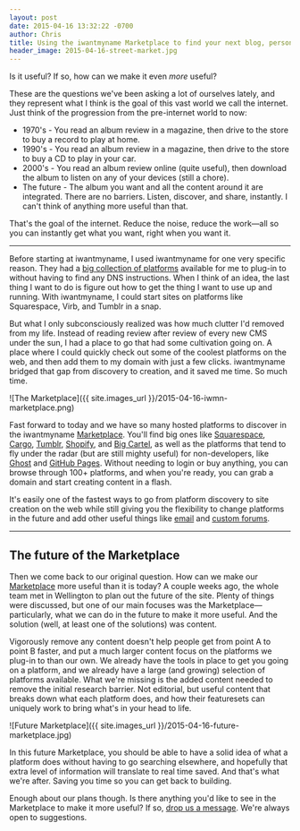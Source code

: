 ```yaml
---
layout: post
date: 2015-04-16 13:32:22 -0700
author: Chris
title: Using the iwantmyname Marketplace to find your next blog, personal site, portfolio, or e-commerce platform
header_image: 2015-04-16-street-market.jpg
---
```


<!-- excerpt -->

Is it useful? If so, how can we make it even *more* useful?

These are the questions we've been asking a lot of ourselves lately, and they represent what I think is the goal of this vast world we call the internet. Just think of the progression from the pre-internet world to now:

+ 1970's - You read an album review in a magazine, then drive to the store to buy a record to play at home. 
+ 1990's - You read an album review in a magazine, then drive to the store to buy a CD to play in your car. 
+ 2000's - You read an album review online (quite useful), then download the album to listen on any of your devices (still a chore).
+ The future - The album you want and all the content around it are integrated. There are no barriers. Listen, discover, and share, instantly. I can't think of anything more useful than that.

That's the goal of the internet. Reduce the noise, reduce the work—all so you can instantly get what you want, right when you want it. 

<!-- /excerpt -->

***

Before starting at iwantmyname, I used iwantmyname for one very specific reason. They had a [big collection of platforms](https://iwantmyname.com/services) available for me to plug-in to without having to find any DNS instructions. When I think of an idea, the last thing I want to do is figure out how to get the thing I want to use up and running. With iwantmyname, I could start sites on platforms like Squarespace, Virb, and Tumblr in a snap. 

But what I only subconsciously realized was how much clutter I'd removed from my life. Instead of reading review after review of every new CMS under the sun, I had a place to go that had some cultivation going on. A place where I could quickly check out some of the coolest platforms on the web, and then add them to my domain with just a few clicks. iwantmyname bridged that gap from discovery to creation, and it saved me time. So much time. 

![The Marketplace]({{ site.images_url }}/2015-04-16-iwmn-marketplace.png)

Fast forward to today and we have so many hosted platforms to discover in the iwantmyname [Marketplace](https://iwantmyname.com/services). You'll find big ones like [Squarespace](https://iwantmyname.com/features/applications/custom-domain-apps/websites/squarespace-build-your-website-with-own-url), [Cargo](https://iwantmyname.com/services/portfolio-hosting/cargo-custom-domain), [Tumblr](https://iwantmyname.com/features/applications/custom-domain-apps/blogs/tumblr-tumblelog-easy-blog-with-own-url), [Shopify](https://iwantmyname.com/features/applications/custom-domain-apps/e-commerce/shopify-hosted-online-store-platform-and-shop-software), and [Big Cartel](https://iwantmyname.com/services/ecommerce-hosting/big-cartel-custom-domain), as well as the platforms that tend to fly under the radar (but are still mighty useful) for non-developers, like [Ghost](https://iwantmyname.com/services/blog-hosting/ghost-custom-domain) and [GitHub Pages](https://iwantmyname.com/services/developer/github-pages-custom-domain). Without needing to login or buy anything, you can browse through 100+ platforms, and when you're ready, you can grab a domain and start creating content in a flash. 

It's easily one of the fastest ways to go from platform discovery to site creation on the web while still giving you the flexibility to change platforms in the future and add other useful things like [email](https://iwantmyname.com/services/email-hosting/) and [custom forums](https://iwantmyname.com/services/forum-hosting/).  

***

## The future of the Marketplace

Then we come back to our original question. How can we make our [Marketplace](https://iwantmyname.com/services) more useful than it is today? A couple weeks ago, the whole team met in Wellington to plan out the future of the site. Plenty of things were discussed, but one of our main focuses was the Marketplace—particularly, what we can do in the future to make it more useful. And the solution (well, at least one of the solutions) was content. 

Vigorously remove any content doesn't help people get from point A to point B faster, and put a much larger content focus on the platforms we plug-in to than our own. We already have the tools in place to get you going on a platform, and we already have a large (and growing) selection of platforms available. What we're missing is the added content needed to remove the initial research barrier. Not editorial, but useful content that breaks down what each platform does, and how their featuresets can uniquely work to bring what's in your head to life.

![Future Marketplace]({{ site.images_url }}/2015-04-16-future-marketplace.jpg)

In this future Marketplace, you should be able to have a solid idea of what a platform does without having to go searching elsewhere, and hopefully that extra level of information will translate to real time saved. And that's what we're after. Saving you time so you can get back to building. 

Enough about our plans though. Is there anything you'd like to see in the Marketplace to make it more useful? If so, [drop us a message](https://iwantmyname.com/support). We're always open to suggestions.